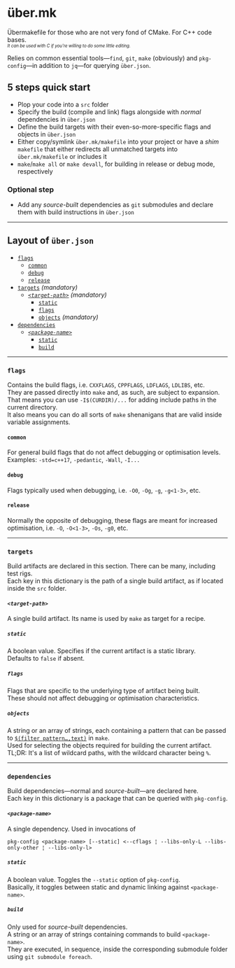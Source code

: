 # über.mk
Übermakefile for those who are not very fond of CMake. For C++ code bases.  
<sup><sub>_It can be used with C if you're willing to do some little editing._</sub></sup>

Relies on common essential tools—`find`, `git`, `make` (obviously) and `pkg-config`—in addition to `jq`—for querying `über.json`.

## 5 steps quick start
- Plop your code into a `src` folder
- Specify the build (compile and link) flags alongside with _normal_ dependencies in `über.json`
- Define the build targets with their even-so-more-specific flags and objects in `über.json`
- Either copy/symlink `über.mk/makefile` into your project or have a _shim_ `makefile` that either redirects all unmatched targets into `über.mk/makefile` or includes it
- `make`/`make all` or `make devall`, for building in release or debug mode, respectively

### Optional step
- Add any _source-built_ dependencies as `git` submodules and declare them with build instructions in `über.json`

---
## Layout of `über.json`
- [`flags`](#flags)
  - [`common`](#common)
  - [`debug`](#debug)
  - [`release`](#release)
- [`targets`](#targets) _(mandatory)_
  - [_`<target-path>`_](#target-path) _(mandatory)_
    - [`static`](#static)
    - [`flags`](#flags-1)
    - [`objects`](#objects) _(mandatory)_
- [`dependencies`](#dependencies)
  - [_`<package-name>`_](#package-name)
    - [`static`](#static-1)
    - [`build`](#build)

---
### `flags`
Contains the build flags, i.e. `CXXFLAGS`, `CPPFLAGS`, `LDFLAGS`, `LDLIBS`, etc.  
They are passed directly into `make` and, as such, are subject to expansion. That means you can use `-I$(CURDIR)/...` for adding include paths in the current directory.  
It also means you can do all sorts of `make` shenanigans that are valid inside variable assignments.

#### `common`
For general build flags that do not affect debugging or optimisation levels.  
Examples: `-std=c++17`, `-pedantic`, `-Wall`, `-I...`

#### `debug`
Flags typically used when debugging, i.e. `-O0`, `-Og`, `-g`, `-g<1-3>`, etc.

#### `release`
Normally the opposite of debugging, these flags are meant for increased optimisation, i.e. `-O`, `-O<1-3>`, `-Os`, `-g0`, etc.

---
### `targets`
Build artifacts are declared in this section. There can be many, including test rigs.  
Each key in this dictionary is the path of a single build artifact, as if located inside the `src` folder.

#### _`<target-path>`_
A single build artifact. Its name is used by `make` as target for a recipe.

##### `static`
A boolean value. Specifies if the current artifact is a static library.  
Defaults to `false` if absent.

##### `flags`
Flags that are specific to the underlying type of artifact being built.  
These should not affect debugging or optimisation characteristics.

##### `objects`
A string or an array of strings, each containing a pattern that can be passed to [`$(filter pattern…,text)`](https://www.gnu.org/software/make/manual/html_node/Text-Functions.html#Text-Functions) in `make`.  
Used for selecting the objects required for building the current artifact.  
TL;DR: It's a list of wildcard paths, with the wildcard character being `%`.

---
### `dependencies`
Build dependencies—normal and _source-built_—are declared here.  
Each key in this dictionary is a package that can be queried with `pkg-config`.

#### _`<package-name>`_
A single dependency. Used in invocations of

    pkg-config <package-name> [--static] <--cflags ¦ --libs-only-L --libs-only-other ¦ --libs-only-l>

##### `static`
A boolean value. Toggles the `--static` option of `pkg-config`.  
Basically, it toggles between static and dynamic linking against `<package-name>`.

##### `build`
Only used for _source-built_ dependencies.  
A string or an array of strings containing commands to build `<package-name>`.  
They are executed, in sequence, inside the corresponding submodule folder using `git submodule foreach`.
